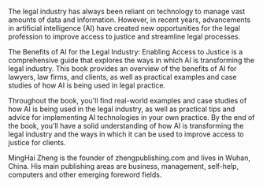 
The legal industry has always been reliant on technology to manage vast amounts of data and information. However, in recent years, advancements in artificial intelligence (AI) have created new opportunities for the legal profession to improve access to justice and streamline legal processes.

The Benefits of AI for the Legal Industry: Enabling Access to Justice is a comprehensive guide that explores the ways in which AI is transforming the legal industry. This book provides an overview of the benefits of AI for lawyers, law firms, and clients, as well as practical examples and case studies of how AI is being used in legal practice.

Throughout the book, you'll find real-world examples and case studies of how AI is being used in the legal industry, as well as practical tips and advice for implementing AI technologies in your own practice. By the end of the book, you'll have a solid understanding of how AI is transforming the legal industry and the ways in which it can be used to improve access to justice for clients.

MingHai Zheng is the founder of zhengpublishing.com and lives in Wuhan, China. His main publishing areas are business, management, self-help, computers and other emerging foreword fields.
